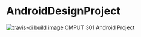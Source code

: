 # AndroidDesignProject

<a href="https://travis-ci.org/CMPUT301F15T14/AndroidDesignProject" target="_blank"><img alt="travis-ci build image" src="https://travis-ci.org/CMPUT301F15T14/AndroidDesignProject.svg?branch=travisIntergration"></img></a>
CMPUT 301 Android Project
